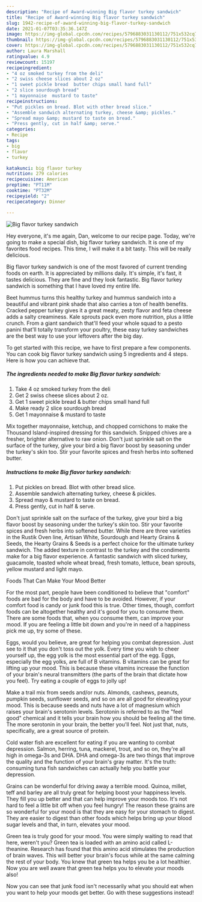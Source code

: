 ```yaml
---
description: "Recipe of Award-winning Big flavor turkey sandwich"
title: "Recipe of Award-winning Big flavor turkey sandwich"
slug: 1942-recipe-of-award-winning-big-flavor-turkey-sandwich
date: 2021-01-07T03:35:36.147Z
image: https://img-global.cpcdn.com/recipes/5796883031130112/751x532cq70/big-flavor-turkey-sandwich-recipe-main-photo.jpg
thumbnail: https://img-global.cpcdn.com/recipes/5796883031130112/751x532cq70/big-flavor-turkey-sandwich-recipe-main-photo.jpg
cover: https://img-global.cpcdn.com/recipes/5796883031130112/751x532cq70/big-flavor-turkey-sandwich-recipe-main-photo.jpg
author: Laura Marshall
ratingvalue: 4.9
reviewcount: 15197
recipeingredient:
- "4 oz smoked turkey from the deli"
- "2 swiss cheese slices about 2 oz"
- "1 sweet pickle bread  butter chips small hand full"
- "2 slice sourdough bread"
- "1 mayonnaise  mustard to taste"
recipeinstructions:
- "Put pickles on bread. Blot with other bread slice."
- "Assemble sandwich alternating turkey, cheese &amp; pickles."
- "Spread mayo &amp; mustard to taste on bread."
- "Press gently, cut in half &amp; serve."
categories:
- Recipe
tags:
- big
- flavor
- turkey

katakunci: big flavor turkey 
nutrition: 279 calories
recipecuisine: American
preptime: "PT11M"
cooktime: "PT32M"
recipeyield: "2"
recipecategory: Dinner

---
```



![Big flavor turkey sandwich](https://img-global.cpcdn.com/recipes/5796883031130112/751x532cq70/big-flavor-turkey-sandwich-recipe-main-photo.jpg)

Hey everyone, it's me again, Dan, welcome to our recipe page. Today, we're going to make a special dish, big flavor turkey sandwich. It is one of my favorites food recipes. This time, I will make it a bit tasty. This will be really delicious.

Big flavor turkey sandwich is one of the most favored of current trending foods on earth. It is appreciated by millions daily. It's simple, it's fast, it tastes delicious. They are fine and they look fantastic. Big flavor turkey sandwich is something that I have loved my entire life.

Beet hummus turns this healthy turkey and hummus sandwich into a beautiful and vibrant pink shade that also carries a ton of health benefits. Cracked pepper turkey gives it a great meaty, zesty flavor and feta cheese adds a salty creaminess. Kale sprouts pack even more nutrition, plus a little crunch. From a giant sandwich that&#39;ll feed your whole squad to a pesto panini that&#39;ll totally transform your poultry, these easy turkey sandwiches are the best way to use your leftovers after the big day.


To get started with this recipe, we have to first prepare a few components. You can cook big flavor turkey sandwich using 5 ingredients and 4 steps. Here is how you can achieve that.

<!--inarticleads1-->

##### The ingredients needed to make Big flavor turkey sandwich:

1. Take 4 oz smoked turkey from the deli
1. Get 2 swiss cheese slices about 2 oz.
1. Get 1 sweet pickle bread &amp; butter chips small hand full
1. Make ready 2 slice sourdough bread
1. Get 1 mayonnaise &amp; mustard to taste


Mix together mayonnaise, ketchup, and chopped cornichons to make the Thousand Island-inspired dressing for this sandwich. Snipped chives are a fresher, brighter alternative to raw onion. Don&#39;t just sprinkle salt on the surface of the turkey, give your bird a big flavor boost by seasoning under the turkey&#39;s skin too. Stir your favorite spices and fresh herbs into softened butter. 

<!--inarticleads2-->

##### Instructions to make Big flavor turkey sandwich:

1. Put pickles on bread. Blot with other bread slice.
1. Assemble sandwich alternating turkey, cheese &amp; pickles.
1. Spread mayo &amp; mustard to taste on bread.
1. Press gently, cut in half &amp; serve.


Don&#39;t just sprinkle salt on the surface of the turkey, give your bird a big flavor boost by seasoning under the turkey&#39;s skin too. Stir your favorite spices and fresh herbs into softened butter. While there are three varieties in the Rustik Oven line, Artisan White, Sourdough and Hearty Grains &amp; Seeds, the Hearty Grains &amp; Seeds is a perfect choice for the ultimate turkey sandwich. The added texture in contrast to the turkey and the condiments make for a big flavor experience. A fantastic sandwich with sliced turkey, guacamole, toasted whole wheat bread, fresh tomato, lettuce, bean sprouts, yellow mustard and light mayo. 

Foods That Can Make Your Mood Better


For the most part, people have been conditioned to believe that "comfort" foods are bad for the body and have to be avoided. However, if your comfort food is candy or junk food this is true. Other times, though, comfort foods can be altogether healthy and it's good for you to consume them. There are some foods that, when you consume them, can improve your mood. If you are feeling a little bit down and you're in need of a happiness pick me up, try some of these.

Eggs, would you believe, are great for helping you combat depression. Just see to it that you don't toss out the yolk. Every time you wish to cheer yourself up, the egg yolk is the most essential part of the egg. Eggs, especially the egg yolks, are full of B vitamins. B vitamins can be great for lifting up your mood. This is because these vitamins increase the function of your brain's neural transmitters (the parts of the brain that dictate how you feel). Try eating a couple of eggs to jolly up!

Make a trail mix from seeds and/or nuts. Almonds, cashews, peanuts, pumpkin seeds, sunflower seeds, and so on are all good for elevating your mood. This is because seeds and nuts have a lot of magnesium which raises your brain's serotonin levels. Serotonin is referred to as the "feel good" chemical and it tells your brain how you should be feeling all the time. The more serotonin in your brain, the better you'll feel. Not just that, nuts, specifically, are a great source of protein.

Cold water fish are excellent for eating if you are wanting to combat depression. Salmon, herring, tuna, mackerel, trout, and so on, they're all high in omega-3s and DHA. DHA and omega-3s are two things that improve the quality and the function of your brain's gray matter. It's the truth: consuming tuna fish sandwiches can actually help you battle your depression. 

Grains can be wonderful for driving away a terrible mood. Quinoa, millet, teff and barley are all truly great for helping boost your happiness levels. They fill you up better and that can help improve your moods too. It's not hard to feel a little bit off when you feel hungry! The reason these grains are so wonderful for your mood is that they are easy for your stomach to digest. They are easier to digest than other foods which helps bring up your blood sugar levels and that, in turn, elevates your mood.

Green tea is truly good for your mood. You were simply waiting to read that here, weren't you? Green tea is loaded with an amino acid called L-theanine. Research has found that this amino acid stimulates the production of brain waves. This will better your brain's focus while at the same calming the rest of your body. You knew that green tea helps you be a lot healthier. Now you are well aware that green tea helps you to elevate your moods also!

Now you can see that junk food isn't necessarily what you should eat when you want to help your moods get better. Go  with  these suggestions  instead!

